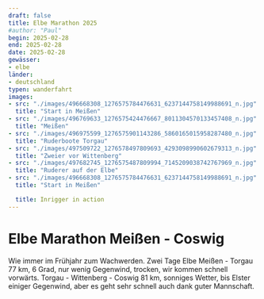 ```yaml
---
draft: false
title: Elbe Marathon 2025
#author: "Paul"
begin: 2025-02-28
end: 2025-02-28
date: 2025-02-28
gewässer:
- elbe
länder:
- deutschland
typen: wanderfahrt
images:
- src: "./images/496668308_1276575784476631_6237144758149988691_n.jpg"
  title: "Start in Meißen"
- src: "./images/496769633_1276575424476667_8011304570133457408_n.jpg"
  title: "Meißen"
- src: "./images/496975599_1276575901143286_5860165015958287480_n.jpg"
  title: "Ruderboote Torgau"
- src: "./images/497509722_1276578497809693_4293098990602679313_n.jpg"
  title: "Zweier vor Wittenberg"
- src: "./images/497682745_1276575487809994_7145209038742767969_n.jpg"
  title: "Ruderer auf der Elbe"
- src: "./images/496668308_1276575784476631_6237144758149988691_n.jpg"
  title: "Start in Meißen"

  title: Inrigger in action
---
```


# Elbe Marathon Meißen - Coswig

Wie immer im Frühjahr zum Wachwerden. Zwei Tage Elbe
Meißen - Torgau 77 km, 6 Grad, nur wenig Gegenwind, trocken, wir kommen schnell vorwärts.
Torgau - Wittenberg - Coswig 81 km, sonniges Wetter, bis Elster einiger Gegenwind, aber es geht sehr schnell
auch dank guter Mannschaft.
